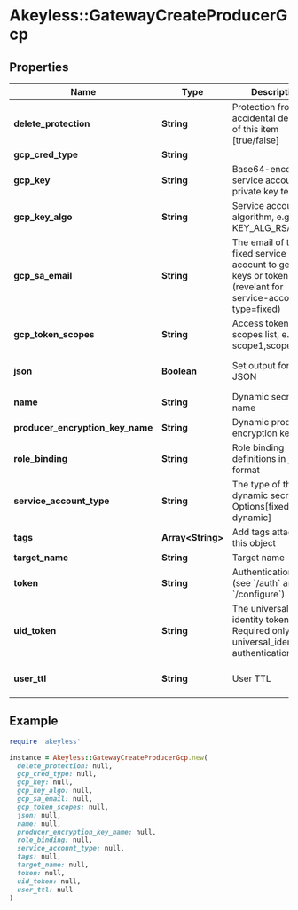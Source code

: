 # Akeyless::GatewayCreateProducerGcp

## Properties

| Name | Type | Description | Notes |
| ---- | ---- | ----------- | ----- |
| **delete_protection** | **String** | Protection from accidental deletion of this item [true/false] | [optional] |
| **gcp_cred_type** | **String** |  | [optional] |
| **gcp_key** | **String** | Base64-encoded service account private key text | [optional] |
| **gcp_key_algo** | **String** | Service account key algorithm, e.g. KEY_ALG_RSA_1024 | [optional] |
| **gcp_sa_email** | **String** | The email of the fixed service acocunt to generate keys or tokens for. (revelant for service-account-type&#x3D;fixed) | [optional] |
| **gcp_token_scopes** | **String** | Access token scopes list, e.g. scope1,scope2 | [optional] |
| **json** | **Boolean** | Set output format to JSON | [optional][default to false] |
| **name** | **String** | Dynamic secret name |  |
| **producer_encryption_key_name** | **String** | Dynamic producer encryption key | [optional] |
| **role_binding** | **String** | Role binding definitions in json format | [optional] |
| **service_account_type** | **String** | The type of the gcp dynamic secret. Options[fixed, dynamic] | [default to &#39;fixed&#39;] |
| **tags** | **Array&lt;String&gt;** | Add tags attached to this object | [optional] |
| **target_name** | **String** | Target name | [optional] |
| **token** | **String** | Authentication token (see &#x60;/auth&#x60; and &#x60;/configure&#x60;) | [optional] |
| **uid_token** | **String** | The universal identity token, Required only for universal_identity authentication | [optional] |
| **user_ttl** | **String** | User TTL | [optional][default to &#39;60m&#39;] |

## Example

```ruby
require 'akeyless'

instance = Akeyless::GatewayCreateProducerGcp.new(
  delete_protection: null,
  gcp_cred_type: null,
  gcp_key: null,
  gcp_key_algo: null,
  gcp_sa_email: null,
  gcp_token_scopes: null,
  json: null,
  name: null,
  producer_encryption_key_name: null,
  role_binding: null,
  service_account_type: null,
  tags: null,
  target_name: null,
  token: null,
  uid_token: null,
  user_ttl: null
)
```

